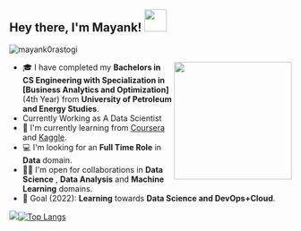 ## Hey there, I'm Mayank! <img src="https://media.tenor.com/images/3b388fe03da271d2674faf85eb7c3fcd/tenor.gif" width=40 height=40 />  

<p align="left"> <img src="https://komarev.com/ghpvc/?username=mayank0rastogi" alt="mayank0rastogi" /> </p>

<img align='right' src="https://github.com/mayank0rastogi/mayank0rastogi/blob/main/AIML.gif" width="210">

- 🎓 I have completed my **Bachelors in CS Engineering with Specialization in [Business Analytics and Optimization]** (4th Year) from **University of Petroleum and Energy Studies**.
- Currently Working as A Data Scientist
- 🌱 I'm currently learning from [Coursera](https://www.coursera.org/) and [Kaggle](https://www.kaggle.com/).
- 💻 I'm looking for an **Full Time Role** in **Data** domain.
- 🤝🏻 I'm open for collaborations in **Data Science** , **Data Analysis** and **Machine Learning** domains.
- 🎯 Goal (2022): **Learning** towards **Data Science and DevOps+Cloud**.

<img src = "https://github-readme-stats.vercel.app/api?username=mayank0rastogi&count_private=true&&show_icons=true&&theme=dark">[![Top Langs](https://github-readme-stats.vercel.app/api/top-langs/?username=mayank0rastogi&layout=compact&theme=dark)](https://github.com/mayank0rastogi/github-readme-stats)
<!-- 
https://github-readme-stats.vercel.app/api?username=mayank0rastogi -->




